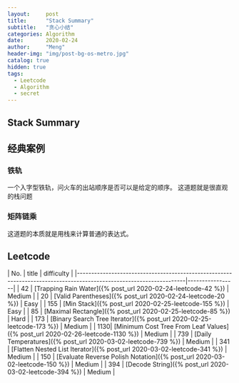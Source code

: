 ```yaml
---
layout:     post
title:      "Stack Summary"
subtitle:   "贪心小结"
categories: Algorithm
date:       2020-02-24
author:     "Meng"
header-img: "img/post-bg-os-metro.jpg"
catalog: true
hidden: true
tags:
  - Leetcode
  - Algorithm
  - secret
---
```


## Stack Summary
## 经典案例
### 铁轨
一个入字型铁轨，问火车的出站顺序是否可以是给定的顺序。 这道题就是很直观的栈问题
### 矩阵链乘
这道题的本质就是用栈来计算普通的表达式。

## Leetcode

| No. | title                                                                                                        | difficulty      |
|--------------------------------------------------------------------------------------------------------------------|-----------------|
| 42  | [Trapping Rain Water]({% post_url 2020-02-24-leetcode-42 %})                                                 | Medium          |
| 20  | [Valid Parentheses]({% post_url 2020-02-24-leetcode-20 %})                                                   | Easy            |
| 155 | [Min Stack]({% post_url 2020-02-25-leetcode-155 %})                                                          | Easy            |
| 85  | [Maximal Rectangle]({% post_url 2020-02-25-leetcode-85 %})                                                   | Hard            |
| 173 | [Binary Search Tree Iterator]({% post_url 2020-02-25-leetcode-173 %})                                        | Medium          |
| 1130| [Minimum Cost Tree From Leaf Values]({% post_url 2020-02-26-leetcode-1130 %})                                | Medium          |
| 739 | [Daily Temperatures]({% post_url 2020-03-02-leetcode-739 %})                                                 | Medium          |
| 341 | [Flatten Nested List Iterator]({% post_url 2020-03-02-leetcode-341 %})                                       | Medium          |
| 150 | [Evaluate Reverse Polish Notation]({% post_url 2020-03-02-leetcode-150 %})                                   | Medium          |
| 394 | [Decode String]({% post_url 2020-03-02-leetcode-394 %})                                                      | Medium          |
